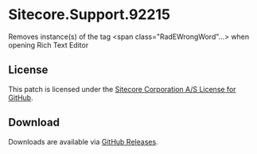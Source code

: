 # Sitecore.Support.92215
Removes instance(s) of the tag &lt;span class=&quot;RadEWrongWord&quot;...&gt; when opening Rich Text Editor

## License  
This patch is licensed under the [Sitecore Corporation A/S License for GitHub](https://github.com/sitecoresupport/Sitecore.Support.92215/blob/master/LICENSE).  

## Download  
Downloads are available via [GitHub Releases](https://github.com/sitecoresupport/Sitecore.Support.92215/releases).  
